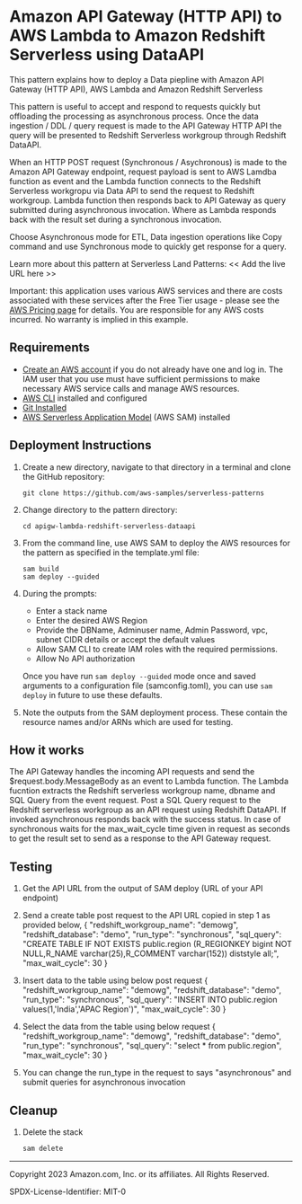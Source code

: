 # Amazon API Gateway (HTTP API) to AWS Lambda to Amazon Redshift Serverless using DataAPI

This pattern explains how to deploy a Data piepline with Amazon API Gateway (HTTP API), AWS Lambda and Amazon Redshift Serverless

This pattern is useful to accept and respond to requests quickly but offloading the processing as asynchronous process. Once the data ingestion / DDL / query request is made to the API Gateway HTTP API the query will be presented to Redshift Serverless workgroup through Redshift DataAPI. 

When an HTTP POST request (Synchronous / Asychronous) is made to the Amazon API Gateway endpoint, request payload is sent to AWS Lamdba function as event and the Lambda function connects to the Redshift Serverless workgropu via Data API to send the request to Redshift workgroup. Lambda function then responds back to API Gateway as query submitted during asynchronous invocation. Where as Lambda responds back with the result set during a synchronous invocation. 

Choose Asynchronous mode for ETL, Data ingestion operations like Copy command and use Synchronous mode to quickly get response for a query.

Learn more about this pattern at Serverless Land Patterns: << Add the live URL here >>

Important: this application uses various AWS services and there are costs associated with these services after the Free Tier usage - please see the [AWS Pricing page](https://aws.amazon.com/pricing/) for details. You are responsible for any AWS costs incurred. No warranty is implied in this example.

## Requirements

* [Create an AWS account](https://portal.aws.amazon.com/gp/aws/developer/registration/index.html) if you do not already have one and log in. The IAM user that you use must have sufficient permissions to make necessary AWS service calls and manage AWS resources.
* [AWS CLI](https://docs.aws.amazon.com/cli/latest/userguide/install-cliv2.html) installed and configured
* [Git Installed](https://git-scm.com/book/en/v2/Getting-Started-Installing-Git)
* [AWS Serverless Application Model](https://docs.aws.amazon.com/serverless-application-model/latest/developerguide/serverless-sam-cli-install.html) (AWS SAM) installed

## Deployment Instructions

1. Create a new directory, navigate to that directory in a terminal and clone the GitHub repository:
    ``` 
    git clone https://github.com/aws-samples/serverless-patterns
    ```
1. Change directory to the pattern directory:
    ```
    cd apigw-lambda-redshift-serverless-dataapi
    ```
1. From the command line, use AWS SAM to deploy the AWS resources for the pattern as specified in the template.yml file:
    ```
    sam build
    sam deploy --guided
    ```
1. During the prompts:
    * Enter a stack name
    * Enter the desired AWS Region
    * Provide the DBName, Adminuser name, Admin Password, vpc, subnet CIDR details or accept the default values
    * Allow SAM CLI to create IAM roles with the required permissions.
    * Allow No API authorization

    Once you have run `sam deploy --guided` mode once and saved arguments to a configuration file (samconfig.toml), you can use `sam deploy` in future to use these defaults.

1. Note the outputs from the SAM deployment process. These contain the resource names and/or ARNs which are used for testing.

## How it works

The API Gateway handles the incoming API requests and send the $request.body.MessageBody as an event to Lambda function. The Lambda fucntion extracts the Redshift serverless workgroup name, dbname and SQL Query  from the event request. Post a SQL Query request to the Redshift serverless workgroup as an API request using Redshift DataAPI. If invoked asynchronous responds back with the success status. In case of synchronous waits for the max_wait_cycle time given in request as seconds to get the result set to send as a response to the API Gateway request.

## Testing

1. Get the API URL from the output of SAM deploy (URL of your API endpoint)

2. Send a create table post request to the API URL copied in step 1 as provided below,
{
  "redshift_workgroup_name": "demowg",
  "redshift_database": "demo",
  "run_type": "synchronous",
  "sql_query": "CREATE TABLE IF NOT EXISTS public.region (R_REGIONKEY bigint NOT NULL,R_NAME varchar(25),R_COMMENT varchar(152)) diststyle all;",
  "max_wait_cycle": 30
}

3. Insert data to the table using below post request
{
  "redshift_workgroup_name": "demowg",
  "redshift_database": "demo",
  "run_type": "synchronous",
  "sql_query": "INSERT INTO public.region values(1,'India','APAC Region')",
  "max_wait_cycle": 30
}

4. Select the data from the table using below request
{
  "redshift_workgroup_name": "demowg",
  "redshift_database": "demo",
  "run_type": "synchronous",
  "sql_query": "select * from public.region",
  "max_wait_cycle": 30
}

5. You can change the run_type in the request to says "asynchronous" and submit queries for asynchronous invocation

## Cleanup
 
1. Delete the stack
    ```bash
    sam delete
    ```

----
Copyright 2023 Amazon.com, Inc. or its affiliates. All Rights Reserved.

SPDX-License-Identifier: MIT-0